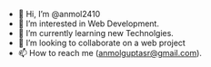 - 👋 Hi, I’m @anmol2410
- 👀 I’m interested in Web Development.
- 🌱 I’m currently learning new Technolgies.
- 💞️ I’m looking to collaborate on a web project
- 📫 How to reach me (anmolguptasr@gmail.com).

<!---
anmol2410/anmol2410 is a ✨ special ✨ repository because its `README.md` (this file) appears on your GitHub profile.
You can click the Preview link to take a look at your changes.
--->
